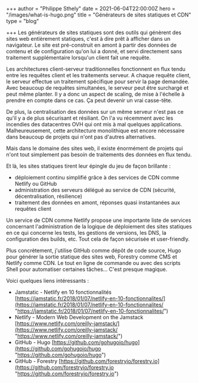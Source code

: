 +++
author = "Philippe Sthely"
date = 2021-06-04T22:00:00Z
hero = "/images/what-is-hugo.png"
title = "Générateurs de sites statiques et CDN"
type = "blog"

+++
Les générateurs de sites statiques sont des outils qui génèrent des sites web entièrement statiques, c'est à dire prêt à afficher dans un navigateur. Le site est pré-construit en amont à partir des données de contenu et de configuration qu'on lui a donné, et servi directement sans traitement supplémentaire lorsqu'un client fait une requête.

Les architectures client-serveur traditionnelles fonctionnent en flux tendu entre les requêtes client et les traitements serveur. A chaque requête client, le serveur effectue un traitement spécifique pour servir la page demandée. Avec beaucoup de requêtes simultanées, le serveur peut être surchargé et peut même planter. Il y a donc un aspect de scaling, de mise à l'échelle à prendre en compte dans ce cas. Ça peut devenir un vrai casse-tête.

De plus, la centralisation des données sur un même serveur n'est pas ce qu'il y a de plus sécurisant et résiliant. On l'a vu récemment avec les incendies des datacentres OVH qui ont mis à mal quelques applications. Malheureusement, cette architecture monolithique est encore nécessaire dans beaucoup de projets qui n'ont pas d'autres alternatives.

Mais dans le domaine des sites web, il existe énormément de projets qui n'ont tout simplement pas besoin de traitements des données en flux tendu.

Et là, les sites statiques tirent leur épingle du jeu de façon brillante :

* déploiement continu simplifié grâce à des services de CDN comme Netlify ou GitHub
* administration des serveurs délégué au service de CDN (sécurité, décentralisation, résilience)
* traitement des données en amont, réponses quasi instantanées aux requêtes client

Un service de CDN comme Netlify propose une importante liste de services concernant l'administration de la logique de déploiement des sites statiques en ce qui concerne les tests, les gestions de versions, les DNS, la configuration des builds, etc. Tout cela de façon sécurisée et user-friendly.

Plus concrètement, j'utilise GitHub comme dépôt de code source, Hugo pour générer la sortie statique des sites web, Forestry comme CMS et Netlify comme CDN. Le tout en ligne de commande ou avec des scripts Shell pour automatiser certaines tâches... C'est presque magique.

Voici quelques liens intéressants :

* Jamstatic - Netlify en 10 fonctionnalités [https://jamstatic.fr/2018/01/07/netlify-en-10-fonctionnalites/](https://jamstatic.fr/2018/01/07/netlify-en-10-fonctionnalites/ "https://jamstatic.fr/2018/01/07/netlify-en-10-fonctionnalites/")
* Netlify - Modern Web Development on the Jamstack [https://www.netlify.com/oreilly-jamstack/](https://www.netlify.com/oreilly-jamstack/ "https://www.netlify.com/oreilly-jamstack/")
* GitHub - Hugo [https://github.com/gohugoio/hugo](https://github.com/gohugoio/hugo "https://github.com/gohugoio/hugo")
* GitHub - Forestry [https://github.com/forestryio/forestry.io](https://github.com/forestryio/forestry.io "https://github.com/forestryio/forestry.io")